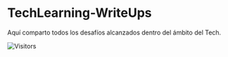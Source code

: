 # TechLearning-WriteUps
Aquí comparto todos los desafíos alcanzados dentro del ámbito del Tech.

![Visitors](https://visitor-badge.laobi.icu/badge?page_id=Vladimir-Bulan.TechLearning-WriteUps)

